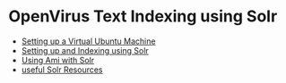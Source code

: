 # OpenVirus Text Indexing using Solr

- [Setting up a Virtual Ubuntu Machine](azurevm.md)
- [Setting up and Indexing using Solr](solr.md)
- [Using Ami with Solr](ami.md)
- [useful Solr Resources](resources.md) 